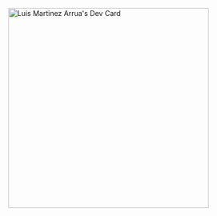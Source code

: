 <a href="https://app.daily.dev/luis_martinez"><img src="https://api.daily.dev/devcards/ce8ef71761d44b73b505ff4c97e47e37.png?r=uxo" width="400" alt="Luis Martinez Arrua's Dev Card"/></a>
